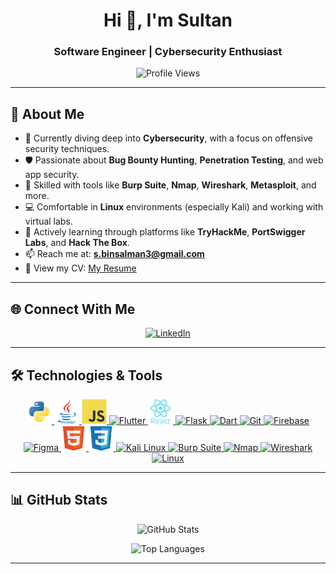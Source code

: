 <h1 align="center">Hi 👋, I'm Sultan</h1>
<h3 align="center">Software Engineer | Cybersecurity Enthusiast</h3>

<p align="center">
  <img src="https://komarev.com/ghpvc/?username=sulalajmi&label=Profile%20views&color=0e75b6&style=flat" alt="Profile Views" />
</p>

---

## 🚀 About Me

- 🔐 Currently diving deep into **Cybersecurity**, with a focus on offensive security techniques.  
- 🛡️ Passionate about **Bug Bounty Hunting**, **Penetration Testing**, and web app security.  
- 🧰 Skilled with tools like **Burp Suite**, **Nmap**, **Wireshark**, **Metasploit**, and more.  
- 💻 Comfortable in **Linux** environments (especially Kali) and working with virtual labs.  
- 🎯 Actively learning through platforms like **TryHackMe**, **PortSwigger Labs**, and **Hack The Box**.  
- 📫 Reach me at: **s.binsalman3@gmail.com**  
- 📄 View my CV: [My Resume](https://drive.google.com/file/d/1g9EsD0l6KHjcSv02U-BGvh-VrpKYyjdH/view?usp=sharing)  

---

## 🌐 Connect With Me

<p align="center">
  <a href="https://linkedin.com/in/sultan-s-alajmi03" target="_blank">
    <img src="https://raw.githubusercontent.com/rahuldkjain/github-profile-readme-generator/master/src/images/icons/Social/linked-in-alt.svg" alt="LinkedIn" height="30" width="40" />
  </a>
</p>

---

## 🛠️ Technologies & Tools

<!-- All Technologies Centered -->
<p align="center">

  <!-- Programming Languages & Frameworks -->
  <a href="https://www.python.org" target="_blank">
    <img src="https://raw.githubusercontent.com/devicons/devicon/master/icons/python/python-original.svg" alt="Python" width="40" height="40"/>
  </a>
  <a href="https://www.java.com" target="_blank">
    <img src="https://raw.githubusercontent.com/devicons/devicon/master/icons/java/java-original.svg" alt="Java" width="40" height="40"/>
  </a>
  <a href="https://developer.mozilla.org/en-US/docs/Web/JavaScript" target="_blank">
    <img src="https://raw.githubusercontent.com/devicons/devicon/master/icons/javascript/javascript-original.svg" alt="JavaScript" width="40" height="40"/>
  </a>
  <a href="https://flutter.dev" target="_blank">
    <img src="https://www.vectorlogo.zone/logos/flutterio/flutterio-icon.svg" alt="Flutter" width="40" height="40"/>
  </a>
  <a href="https://reactjs.org/" target="_blank">
    <img src="https://raw.githubusercontent.com/devicons/devicon/master/icons/react/react-original-wordmark.svg" alt="React" width="40" height="40"/>
  </a>
  <a href="https://flask.palletsprojects.com/" target="_blank">
    <img src="https://cdn.worldvectorlogo.com/logos/flask.svg" alt="Flask" width="40" height="40"/>
  </a>
  <a href="https://dart.dev" target="_blank">
    <img src="https://www.vectorlogo.zone/logos/dartlang/dartlang-icon.svg" alt="Dart" width="40" height="40"/>
  </a>

  <!-- Dev Tools -->
  <a href="https://git-scm.com/" target="_blank">
    <img src="https://www.vectorlogo.zone/logos/git-scm/git-scm-icon.svg" alt="Git" width="40" height="40"/>
  </a>
  <a href="https://firebase.google.com/" target="_blank">
    <img src="https://www.vectorlogo.zone/logos/firebase/firebase-icon.svg" alt="Firebase" width="40" height="40"/>
  </a>
  <a href="https://www.figma.com/" target="_blank">
    <img src="https://www.vectorlogo.zone/logos/figma/figma-icon.svg" alt="Figma" width="40" height="40"/>
  </a>

  <!-- Web -->
  <a href="https://developer.mozilla.org/en-US/docs/Web/HTML" target="_blank">
    <img src="https://raw.githubusercontent.com/devicons/devicon/master/icons/html5/html5-original.svg" alt="HTML" width="40" height="40"/>
  </a>
  <a href="https://developer.mozilla.org/en-US/docs/Web/CSS" target="_blank">
    <img src="https://raw.githubusercontent.com/devicons/devicon/master/icons/css3/css3-original.svg" alt="CSS" width="40" height="40"/>
  </a>

  <!-- Cybersecurity -->
  <a href="https://www.kali.org/" target="_blank">
    <img src="https://www.kali.org/images/kali-logo.svg" alt="Kali Linux" width="40" height="40"/>
  </a>
  <a href="https://portswigger.net/burp" target="_blank">
    <img src="https://upload.wikimedia.org/wikipedia/commons/e/e7/BurpSuite_Comunity_Edition.svg" alt="Burp Suite" width="40" height="40"/>
  </a>
  <a href="https://nmap.org/" target="_blank">
    <img src="https://nmap.org/images/favicon.icon.svg" alt="Nmap" width="40" height="40"/>
  </a>
  <a href="https://www.wireshark.org/" target="_blank">
    <img src="https://upload.wikimedia.org/wikipedia/commons/d/df/Wireshark_icon.svg" alt="Wireshark" width="40" height="40"/>
  </a>
  <a href="https://www.linux.org/" target="_blank">
    <img src="https://upload.wikimedia.org/wikipedia/commons/a/af/Tux.png" alt="Linux" width="40" height="40"/>
  </a>

</p>

---

## 📊 GitHub Stats

<p align="center">
  <img src="https://github-readme-stats.vercel.app/api?username=sulalajmi&show_icons=true&locale=en" alt="GitHub Stats" />
</p>

<p align="center">
  <img src="https://github-readme-stats.vercel.app/api/top-langs?username=sulalajmi&show_icons=true&locale=en&layout=compact" alt="Top Languages" />
</p>

---


 
  
